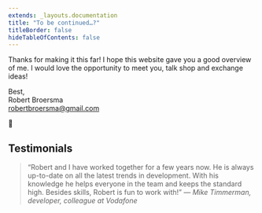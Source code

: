 ```yaml
---
extends: _layouts.documentation
title: "To be continued…?"
titleBorder: false
hideTableOfContents: false
---
```


Thanks for making it this far! I hope this website gave you a good overview of me. I would love the opportunity to meet you, talk shop and exchange ideas!

Best,  
Robert Broersma  
[robertbroersma@gmail.com](mailto:robertbroersma@gmail.com)

<div class="text-center text-3xl">🤘</div>

## Testimonials

<blockquote class="text-lg text-gray-700">“Robert and I have worked together for a few years now. He is always up-to-date on all the latest trends in development. With his knowledge he helps everyone in the team and keeps the standard high. Besides skills, Robert is fun to work with!” — <cite class="font-semibold">Mike Timmerman, developer, colleague at Vodafone</cite></blockquote>

